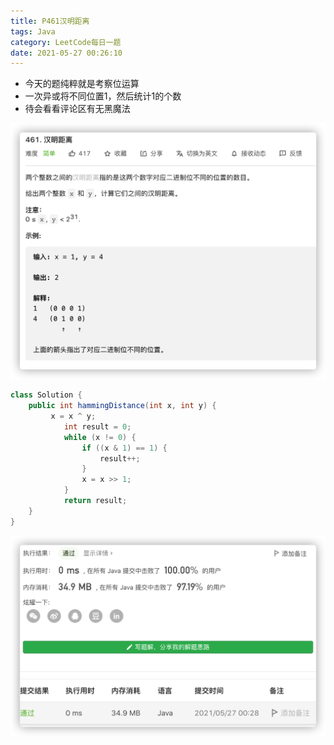 ```yaml
---
title: P461汉明距离
tags: Java
category: LeetCode每日一题
date: 2021-05-27 00:26:10
---
```




<!-- more -->

- 今天的题纯粹就是考察位运算
- 一次异或将不同位置1，然后统计1的个数
- 待会看看评论区有无黑魔法

![](https://raw.githubusercontent.com/C1EYE/figureBed/main/img/20210527002705.png)

```java
class Solution {
    public int hammingDistance(int x, int y) {
         x = x ^ y;
            int result = 0;
            while (x != 0) {
                if ((x & 1) == 1) {
                    result++;
                }
                x = x >> 1;
            }
            return result;
    }
}
```

![](https://raw.githubusercontent.com/C1EYE/figureBed/main/img/20210527002852.png)